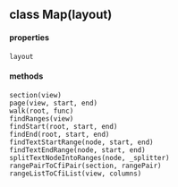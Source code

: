 ## class Map(layout)  
#### properties  
    layout  
#### methods  
    section(view)  
    page(view, start, end)  
    walk(root, func)  
    findRanges(view)  
    findStart(root, start, end)  
    findEnd(root, start, end)  
    findTextStartRange(node, start, end)  
    findTextEndRange(node, start, end)  
    splitTextNodeIntoRanges(node, _splitter)  
    rangePairToCfiPair(section, rangePair)  
    rangeListToCfiList(view, columns)  